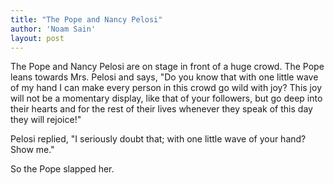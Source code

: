 ```yaml
---
title: "The Pope and Nancy Pelosi"
author: 'Noam Sain'
layout: post
---
```


The Pope and Nancy Pelosi are on stage in front of a huge crowd. The Pope leans towards Mrs. Pelosi and says, "Do you know that with one little wave of my hand I can make every person in this crowd go wild with joy? This joy will not be a momentary display, like that of your followers, but go deep into their hearts and for the rest of their lives whenever they speak of this day they will rejoice!"  
  
Pelosi replied, "I seriously doubt that; with one little wave of your hand? Show me."

So the Pope slapped her.